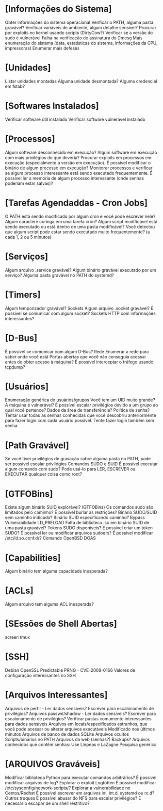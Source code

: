 # [Informações do Sistema]
Obter informações do sistema operacional
Verificar o PATH, alguma pasta gravável?
Verificar variáveis de ambiente, algum detalhe sensível?
Procurar por exploits no kernel usando scripts (DirtyCow?)
Verificar se a versão do sudo é vulnerável
Falha na verificação de assinatura do Dmesg
Mais enumeração do sistema (data, estatísticas do sistema, informações da CPU, impressoras)
Enumerar mais defesas

# [Unidades]
Listar unidades montadas
Alguma unidade desmontada?
Alguma credencial em fstab?

# [Softwares Instalados]
Verificar software útil instalado
Verificar software vulnerável instalado

# [Processos]
Algum software desconhecido em execução?
Algum software em execução com mais privilégios do que deveria?
Procurar exploits em processos em execução (especialmente a versão em execução).
É possível modificar o binário de algum processo em execução?
Monitorar processos e verificar se algum processo interessante está sendo executado frequentemente.
É possível ler a memória de algum processo interessante (onde senhas poderiam estar salvas)?

# [Tarefas Agendaddas - Cron Jobs]
O PATH está sendo modificado por algum cron e você pode escrever nele?
Algum caractere curinga em uma tarefa cron?
Algum script modificável está sendo executado ou está dentro de uma pasta modificável?
Você detectou que algum script pode estar sendo executado muito frequentemente? (a cada 1, 2 ou 5 minutos)

# [Serviços]
Algum arquivo .service gravável?
Algum binário gravável executado por um serviço?
Alguma pasta gravável no PATH do systemd?

# [Timers]
Algum temporizador gravável?
Sockets
Algum arquivo .socket gravável?
É possível se comunicar com algum socket?
Sockets HTTP com informações interessantes?

# [D-Bus]
É possível se comunicar com algum D-Bus?
Rede
Enumerar a rede para saber onde você está
Portas abertas que você não conseguia acessar antes de obter acesso à máquina?
É possível interceptar o tráfego usando tcpdump?

# [Usuários]
Enumeração genérica de usuários/grupos
Você tem um UID muito grande? A máquina é vulnerável?
É possível escalar privilégios devido a um grupo ao qual você pertence?
Dados da área de transferência?
Política de senha?
Tentar usar todas as senhas conhecidas que você descobriu anteriormente para fazer login com cada usuário possível. Tente fazer login também sem senha.

# [Path Gravável]
Se você tiver privilégios de gravação sobre alguma pasta no PATH, pode ser possível escalar privilégios
Comandos SUDO e SUID
É possível executar algum comando com sudo? Pode usá-lo para LER, ESCREVER ou EXECUTAR qualquer coisa como root? 

# [GTFOBins]
Existe algum binário SUID explorável? (GTFOBins)
Os comandos sudo são limitados pelo caminho? É possível burlar as restrições?
Binário SUDO/SUID sem caminho indicado?
Binário SUID especificando caminho? Bypass
Vulnerabilidade LD_PRELOAD
Falta de biblioteca .so em binário SUID de uma pasta gravável?
Tokens SUDO disponíveis? É possível criar um token SUDO?
É possível ler ou modificar arquivos sudoers?
É possível modificar /etc/ld.so.conf.d/?
Comando OpenBSD DOAS

# [Capabilities]
Algum binário tem alguma capacidade inesperada?

# [ACLs]
Algum arquivo tem alguma ACL inesperada?

# [SEssões de Shell Abertas]
screen
tmux

# [SSH]
Debian OpenSSL Predictable PRNG - CVE-2008-0166
Valores de configuração interessantes no SSH

# [Arquivos Interessantes]
Arquivos de perfil - Ler dados sensíveis? Escrever para escalonamento de privilégios?
Arquivos passwd/shadow - Ler dados sensíveis? Escrever para escalonamento de privilégios?
Verificar pastas comumente interessantes para dados sensíveis
Arquivos em locais/especificados estranhos, que você pode acessar ou alterar arquivos executáveis
Modificado nos últimos minutos
Arquivos de banco de dados SQLite
Arquivos ocultos
Scripts/binários no PATH
Arquivos da web (senhas?)
Backups?
Arquivos conhecidos que contêm senhas: Use Linpeas e LaZagne
Pesquisa genérica

# [ARQUIVOS Graváveis]
Modificar biblioteca Python para executar comandos arbitrários?
É possível modificar arquivos de log? Explorar o exploit Logtotten
É possível modificar /etc/sysconfig/network-scripts/? Explorar a vulnerabilidade no Centos/Redhat
É possível escrever em arquivos ini, int.d, systemd ou rc.d?
Outros truques
É possível abusar do NFS para escalar privilégios?
É necessário escapar de um shell restritivo?